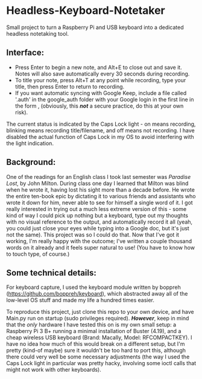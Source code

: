 # Headless-Keyboard-Notetaker
Small project to turn a Raspberry Pi and USB keyboard into a dedicated headless notetaking tool.

## Interface:
- Press Enter to begin a new note, and Alt+E to close out and save it. Notes will also save automatically every 30 seconds during recording.
- To title your note, press Alt+T at any point while recording, type your title, then press Enter to return to recording.
- If you want automatic syncing with Google Keep, include a file called '.auth' in the google_auth folder with your Google login in the first line in the form <username>,<password> (obviously, this ***not*** a secure practice, do this at your own risk).

The current status is indicated by the Caps Lock light - on means recording, blinking means recording title/filename, and off means not recording. I have disabled the actual function of Caps Lock in my OS to avoid interfering with the light indication.

## Background:

One of the readings for an English class I took last semester was *Paradise Lost*, by John Milton. During class one day I learned that Milton was blind when he wrote it, having lost his sight more than a decade before. He wrote the entire ten-book epic by dictating it to various friends and assistants who wrote it down for him, never able to see for himself a single word of it. I got really interested in trying out a much less extreme version of this - some kind of way I could pick up nothing but a keyboard, type out my thoughts with no visual reference to the output, and automatically record it all (yeah, you could just close your eyes while typing into a Google doc, but it's just not the same). This project was so I could do that. Now that I've got it working, I'm really happy with the outcome; I've written a couple thousand words on it already and it feels super natural to use! (You have to know how to touch type, of course.)

## Some technical details:

For keyboard capture, I used the keyboard module written by boppreh (https://github.com/boppreh/keyboard), which abstracted away all of the low-level OS stuff and made my life a hundred times easier.

To reproduce this project, just clone this repo to your own device, and have Main.py run on startup (sudo privileges required). ***However***, keep in mind that the *only* hardware I have tested this on is my own small setup: a Raspberry Pi 3 B+ running a minimal installation of Buster (4.19), and a cheap wireless USB keyboard (Brand: Macally, Model: RFCOMPACTKEY). I have no idea how much of this would break on a different setup, but I'm pretty (kind-of maybe) sure it wouldn't be too hard to port this, although there could very well be some necessary adjustments (the way I used the Caps Lock light in particular was pretty hacky, involving some ioctl calls that might not work with other keyboards).
